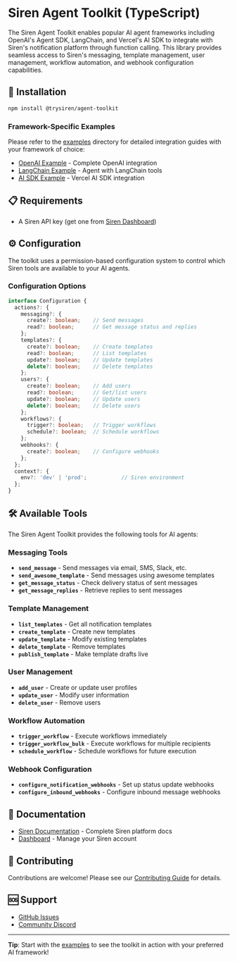 # Siren Agent Toolkit (TypeScript)

The Siren Agent Toolkit enables popular AI agent frameworks including OpenAI's Agent SDK, LangChain, and Vercel's AI SDK to integrate with Siren's notification platform through function calling. This library provides seamless access to Siren's messaging, template management, user management, workflow automation, and webhook configuration capabilities.

## 🚀 Installation

```bash
npm install @trysiren/agent-toolkit
```
### Framework-Specific Examples

Please refer to the [examples](./examples) directory for detailed integration guides with your framework of choice:

- [OpenAI Example](./examples/openai/) - Complete OpenAI integration
- [LangChain Example](./examples/langchain/) - Agent with LangChain tools
- [AI SDK Example](./examples/ai-sdk/) - Vercel AI SDK integration

## 📋 Requirements

- A Siren API key (get one from [Siren Dashboard](https://app.trysiren.io/configuration))

## ⚙️ Configuration

The toolkit uses a permission-based configuration system to control which Siren tools are available to your AI agents.

### Configuration Options

```typescript
interface Configuration {
  actions?: {
    messaging?: {
      create?: boolean;    // Send messages
      read?: boolean;      // Get message status and replies
    };
    templates?: {
      create?: boolean;    // Create templates
      read?: boolean;      // List templates
      update?: boolean;    // Update templates
      delete?: boolean;    // Delete templates
    };
    users?: {
      create?: boolean;    // Add users
      read?: boolean;      // Get/list users
      update?: boolean;    // Update users
      delete?: boolean;    // Delete users
    };
    workflows?: {
      trigger?: boolean;   // Trigger workflows
      schedule?: boolean;  // Schedule workflows
    };
    webhooks?: {
      create?: boolean;    // Configure webhooks
    };
  };
  context?: {
    env?: 'dev' | 'prod';           // Siren environment
  };
}
```

## 🛠️ Available Tools

The Siren Agent Toolkit provides the following tools for AI agents:

### Messaging Tools
- **`send_message`** - Send messages via email, SMS, Slack, etc.
- **`send_awesome_template`** - Send messages using awesome templates 
- **`get_message_status`** - Check delivery status of sent messages
- **`get_message_replies`** - Retrieve replies to sent messages

### Template Management
- **`list_templates`** - Get all notification templates
- **`create_template`** - Create new templates
- **`update_template`** - Modify existing templates
- **`delete_template`** - Remove templates
- **`publish_template`** - Make template drafts live

### User Management
- **`add_user`** - Create or update user profiles
- **`update_user`** - Modify user information
- **`delete_user`** - Remove users

### Workflow Automation
- **`trigger_workflow`** - Execute workflows immediately
- **`trigger_workflow_bulk`** - Execute workflows for multiple recipients
- **`schedule_workflow`** - Schedule workflows for future execution

### Webhook Configuration
- **`configure_notification_webhooks`** - Set up status update webhooks
- **`configure_inbound_webhooks`** - Configure inbound message webhooks

## 📖 Documentation

- [Siren Documentation](https://docs.trysiren.io) - Complete Siren platform docs
- [Dashboard](https://app.trysiren.io) - Manage your Siren account

## 🤝 Contributing

Contributions are welcome! Please see our [Contributing Guide](../CONTRIBUTING.md) for details.

## 🆘 Support

- [GitHub Issues](https://github.com/KeyValueSoftwareSystems/siren-agent-toolkit/issues)
- [Community Discord](https://discord.gg/vcyjngmE)

---

**Tip**: Start with the [examples](./examples/) to see the toolkit in action with your preferred AI framework!